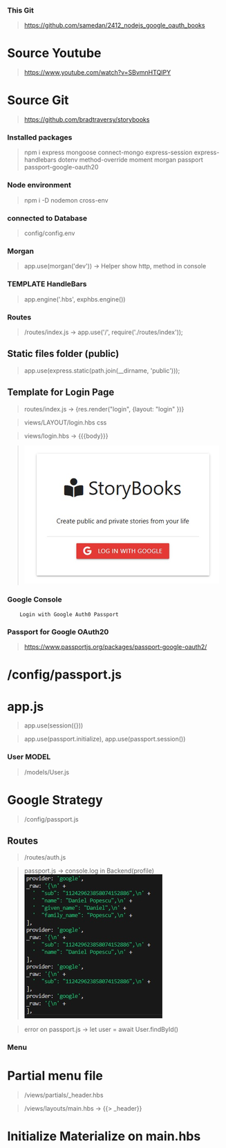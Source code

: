 ### This Git

> https://github.com/samedan/2412_nodejs_google_oauth_books

# Source Youtube

> https://www.youtube.com/watch?v=SBvmnHTQIPY

# Source Git

> https://github.com/bradtraversy/storybooks

### Installed packages

> npm i express mongoose connect-mongo express-session express-handlebars dotenv method-override moment morgan passport passport-google-oauth20

### Node environment

> npm i -D nodemon cross-env

### connected to Database

> config/config.env

### Morgan

> app.use(morgan('dev')) -> Helper show http, method in console

### TEMPLATE HandleBars

> app.engine('.hbs', exphbs.engine())

### Routes

> /routes/index.js -> app.use('/', require('./routes/index'));

## Static files folder (public)

> app.use(express.static(path.join(\_\_dirname, 'public')));

## Template for Login Page

> routes/index.js -> {res.render("login", {layout: "login" })}

> views/LAYOUT/login.hbs css

> views/login.hbs -> {{{body}}}

> ![LoginPage](https://github.com/samedan/2412_nodejs_google_oauth_books/blob/main/public/images/print01.jpg)

### Google Console

>

```
    Login with Google Auth0 Passport
```

### Passport for Google OAuth20

> https://www.passportjs.org/packages/passport-google-oauth2/

# /config/passport.js

>

# app.js

> app.use(session({}))

> app.use(passport.initialize), app.use(passport.session())

### User MODEL

> /models/User.js

# Google Strategy

> /config/passport.js

## Routes

> /routes/auth.js

> passport.js -> console.log in Backend(profile)
> ![Profile](https://github.com/samedan/2412_nodejs_google_oauth_books/blob/main/public/images/print02.jpg)

> error on passport.js -> let user = await User.findById()

### Menu

# Partial menu file

> /views/partials/\_header.hbs

> /views/layouts/main.hbs -> {{> _header}}

# Initialize Materialize on main.hbs

> <script>M.Sinenav...

> ![Nav Menu](https://github.com/samedan/2412_nodejs_google_oauth_books/blob/main/public/images/print03.jpg)

### Auth

> /middleware/auth.js -> ensureAuth, ensureGuest

# Get Middleware in Auth route

> /routes/index.js -> const {ensureAuth, ensureGuest} = require('')

# Store session in the DBB

> app.js -> const MongoStore = require("connect-mongo")(session);

> app.js -> store: new MongoStore({ mongooseConnection: mongoose.connection })

# User session saved in MongoDB

> ![Session MongoDB](https://github.com/samedan/2412_nodejs_google_oauth_books/blob/main/public/images/print04.jpg)

# Display user data in /views/dashboard.hbs

> dashboard.hbs -> <h3>Welcome {{name}}</h3>

### Add Data Stories

# table in dasbboard.hbs

> /models/Story.js

> add Button in Partials: /views/partials/\_add_btn.hbs
> add the Button in /views/layouts/main template : {{> _add_btn}}

```
Post story editor/form
```

### Data editor CKEDITOR

> main.hbs - initialize

> replaces 'name="body"' in <textarea></textarea> in add.hbs with CKEDITOR

## BodyParser Middleware

> app.js -> app.use(express.urlencoded({ extended: false }));

> ![Stories table](https://github.com/samedan/2412_nodejs_google_oauth_books/blob/main/public/images/print05.jpg)
